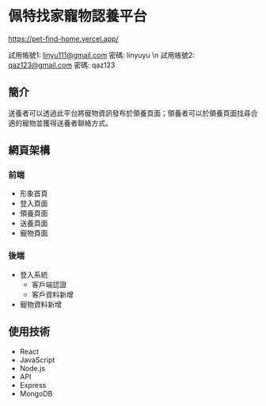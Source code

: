 # 佩特找家寵物認養平台

https://pet-find-home.vercel.app/

試用帳號1: linyu111@gmail.com 密碼: linyuyu \n
試用帳號2: qaz123@gmail.com 密碼: qaz123



## 簡介
送養者可以透過此平台將寵物資訊發布於領養頁面；領養者可以於領養頁面找尋合適的寵物並獲得送養者聯絡方式。

## 網頁架構
### 前端
- 形象首頁
- 登入頁面
- 領養頁面
- 送養頁面
- 寵物頁面
### 後端
- 登入系統
  - 客戶端認證
  - 客戶資料新增
- 寵物資料新增
## 使用技術
- React
- JavaScript
- Node.js
- API
- Express
- MongoDB
